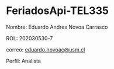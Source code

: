 # FeriadosApi-TEL335

Nombre: Eduardo Andres Novoa Carrasco 

ROL: 202030530-7

correo: eduardo.novoac@usm.cl

Perfil: Analista
